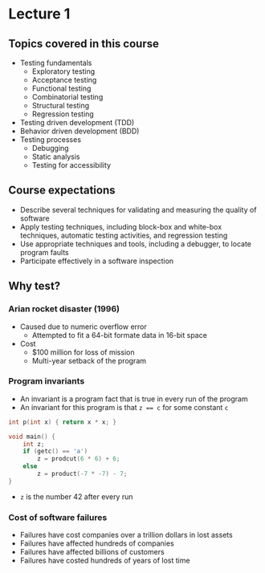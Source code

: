 # Lecture 1

## Topics covered in this course

- Testing fundamentals
	- Exploratory testing
	- Acceptance testing
	- Functional testing
	- Combinatorial testing
	- Structural testing
	- Regression testing
- Testing driven development (TDD)
- Behavior driven development (BDD)
- Testing processes
	- Debugging
	- Static analysis
	- Testing for accessibility

## Course expectations

- Describe several techniques for validating and measuring the quality of software
- Apply testing techniques, including block-box and white-box techniques, automatic testing activities, and regression testing
- Use appropriate techniques and tools, including a debugger, to locate program faults
- Participate effectively in a software inspection

## Why test?

### Arian rocket disaster (1996)

- Caused due to numeric overflow error
	- Attempted to fit a 64-bit formate data in 16-bit space
- Cost
	- $100 million for loss of mission
	- Multi-year setback of the program

### Program invariants

- An invariant is a program fact that is true in every run of the program
- An invariant for this program is that `z == c` for some constant `c`

```C
int p(int x) { return x * x; }

void main() {
	int z;
	if (getc() == 'a')
		z = prodcut(6 * 6) + 6;
	else
		z = product(-7 * -7) - 7;
}
```

- `z` is the number 42 after every run

### Cost of software failures

- Failures have cost companies over a trillion dollars in lost assets
- Failures have affected hundreds of companies
- Failures have affected billions of customers
- Failures have costed hundreds of years of lost time